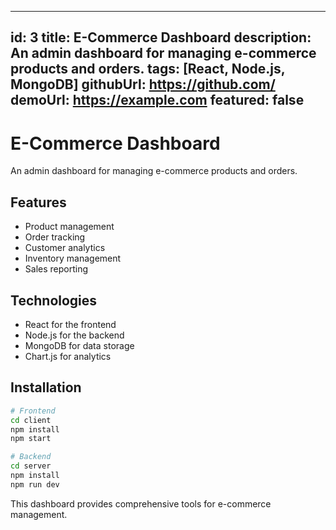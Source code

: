 
---
id: 3
title: E-Commerce Dashboard
description: An admin dashboard for managing e-commerce products and orders.
tags: [React, Node.js, MongoDB]
githubUrl: https://github.com/
demoUrl: https://example.com
featured: false
---

# E-Commerce Dashboard

An admin dashboard for managing e-commerce products and orders.

## Features

- Product management
- Order tracking
- Customer analytics
- Inventory management
- Sales reporting

## Technologies

- React for the frontend
- Node.js for the backend
- MongoDB for data storage
- Chart.js for analytics

## Installation

```bash
# Frontend
cd client
npm install
npm start

# Backend
cd server
npm install
npm run dev
```

This dashboard provides comprehensive tools for e-commerce management.
